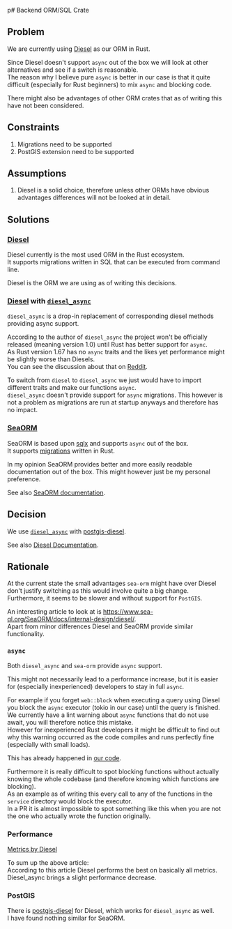 p# Backend ORM/SQL Crate

## Problem

We are currently using [Diesel](https://github.com/diesel-rs/diesel) as our ORM in Rust.

Since Diesel doesn't support `async` out of the box we will look at other alternatives and see if a switch is reasonable.  
The reason why I believe pure `async` is better in our case is that it quite difficult (especially for Rust beginners) to mix `async` and blocking code.

There might also be advantages of other ORM crates that as of writing this have not been considered.

## Constraints

1. Migrations need to be supported
2. PostGIS extension need to be supported

## Assumptions

1. Diesel is a solid choice, therefore unless other ORMs have obvious advantages differences will not be looked at in detail.

## Solutions

### [Diesel](https://github.com/diesel-rs/diesel)

Diesel currently is the most used ORM in the Rust ecosystem.  
It supports migrations written in SQL that can be executed from command line.

Diesel is the ORM we are using as of writing this decisions.

### [Diesel](https://github.com/diesel-rs/diesel) with [`diesel_async`](https://github.com/weiznich/diesel_async)

`diesel_async` is a drop-in replacement of corresponding diesel methods providing async support.

According to the author of `diesel_async` the project won't be officially released (meaning version 1.0) until Rust has better support for `async`.  
As Rust version 1.67 has no `async` traits and the likes yet performance might be slightly worse than Diesels.  
You can see the discussion about that on [Reddit](https://www.reddit.com/r/rust/comments/xpo2dd/initial_release_of_dieselasync/).

To switch from `diesel` to `diesel_async` we just would have to import different traits and make our functions `async`.  
`diesel_async` doesn't provide support for `async` migrations.
This however is not a problem as migrations are run at startup anyways and therefore has no impact.

### [SeaORM](https://github.com/SeaQL/sea-orm)

SeaORM is based upon [sqlx](https://github.com/jmoiron/sqlx) and supports `async` out of the box.  
It supports [migrations](https://www.sea-ql.org/SeaORM/docs/migration/setting-up-migration/) written in Rust.

In my opinion SeaORM provides better and more easily readable documentation out of the box.
This might however just be my personal preference.

See also [SeaORM documentation](https://www.sea-ql.org/SeaORM/docs/index/).

## Decision

We use [`diesel_async`](https://github.com/weiznich/diesel_async) with [postgis-diesel](https://github.com/vitaly-m/postgis-diesel).

See also [Diesel Documentation](https://diesel.rs/guides/).

## Rationale

At the current state the small advantages `sea-orm` might have over Diesel don't justify switching as this would involve quite a big change.
Furthermore, it seems to be slower and without support for `PostGIS`.

An interesting article to look at is <https://www.sea-ql.org/SeaORM/docs/internal-design/diesel/>.  
Apart from minor differences Diesel and SeaORM provide similar functionality.

### `async`

Both `diesel_async` and `sea-orm` provide `async` support.

This might not necessarily lead to a performance increase, but it is easier for (especially inexperienced) developers to stay in full `async`.

For example if you forget `web::block` when executing a query using Diesel you block the `async` executor (tokio in our case) until the query is finished.  
We currently have a lint warning about `async` functions that do not use await, you will therefore notice this mistake.  
However for inexperienced Rust developers it might be difficult to find out why this warning occurred as the code compiles and runs perfectly fine (especially with small loads).

This has already happened in [our code](https://github.com/ElektraInitiative/PermaplanT/pull/68/commits/167466d2661f694d6fd55b19d6b750bcba6f6028).

Furthermore it is really difficult to spot blocking functions without actually knowing the whole codebase (and therefore knowing which functions are blocking).  
As an example as of writing this every call to any of the functions in the `service` directory would block the executor.  
In a PR it is almost impossible to spot something like this when you are not the one who actually wrote the function originally.

### Performance

[Metrics by Diesel](https://github.com/diesel-rs/metrics/)

To sum up the above article:  
According to this article Diesel performs the best on basically all metrics.
Diesel_async brings a slight performance decrease.

### PostGIS

There is [postgis-diesel](https://github.com/vitaly-m/postgis-diesel) for Diesel, which works for `diesel_async` as well.  
I have found nothing similar for SeaORM.
